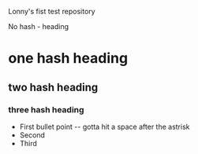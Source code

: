 Lonny's fist test repository


No hash - heading
# one hash heading
## two hash heading
### three hash heading

* First bullet point -- gotta hit a space after the astrisk
* Second
* Third



